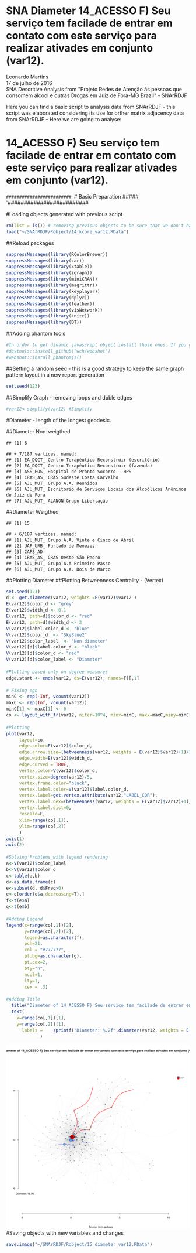 # SNA Diameter 14_ACESSO F) Seu serviço tem facilade de entrar em contato com este serviço para realizar ativades em conjunto (var12).
Leonardo Martins  
17 de julho de 2016  
SNA Descritive Analysis from "Projeto Redes de Atenção às pessoas que consomem álcool e outras Drogas em Juiz de Fora-MG   Brazil"  - SNArRDJF

Here you can find a basic script to analysis data from SNArRDJF - this script was elaborated considering its use for orther matrix adjacency data from SNArRDJF - Here we are going to analyse:

# 14_ACESSO F) Seu serviço tem facilade de entrar em contato com este serviço para realizar ativades em conjunto (var12).

`#########################
`# Basic Preparation #####
`#########################

#Loading objects generated with previous script 

```r
rm(list = ls()) # removing previous objects to be sure that we don't have objects conflicts name
load("~/SNArRDJF/Robject/14_kcore_var12.RData")
```
##Reload packages

```r
suppressMessages(library(RColorBrewer))
suppressMessages(library(car))
suppressMessages(library(xtable))
suppressMessages(library(igraph))
suppressMessages(library(miniCRAN))
suppressMessages(library(magrittr))
suppressMessages(library(keyplayer))
suppressMessages(library(dplyr))
suppressMessages(library(feather))
suppressMessages(library(visNetwork))
suppressMessages(library(knitr))
suppressMessages(library(DT))
```
##Adding phantom tools

```r
#In order to get dinamic javascript object install those ones. If you get problems installing go to Stackoverflow.com and type your error to discover what to do. In some cases the libraries need to be intalled in outside R libs.
#devtools::install_github("wch/webshot")
#webshot::install_phantomjs()
```
##Setting a random seed - this is a good strategy to keep the same graph pattern layout in a new report generation

```r
set.seed(123)
```

##Simplify Graph - removing loops and duble edges 

```r
#var12<-simplify(var12) #Simplify
```


#Diameter - length of the longest geodesic.

##Diameter Non-weigthed 

```
## [1] 6
```

```
## + 7/187 vertices, named:
## [1] EA_DQCT_ Centro Terapêutico Reconstruir (escritório)                          
## [2] EA_DQCT_ Centro Terapêutico Reconstruir (fazenda)                             
## [3] ASS_HOS_ Hospital de Pronto Socorro – HPS                                     
## [4] CRAS_AS_ CRAS Sudeste Costa Carvalho                                          
## [5] AJU_MUT_ Grupo A.A. Reunidos                                                  
## [6] AJU_MUT_ Escritório de Serviços Locais dos Álcoólicos Anônimos de Juiz de Fora
## [7] AJU_MUT_ ALANON Grupo Libertação
```
##Diameter Weigthed 

```
## [1] 15
```

```
## + 6/187 vertices, named:
## [1] AJU_MUT_ Grupo A.A. Vinte e Cinco de Abril
## [2] UAP_URB_ Furtado de Menezes               
## [3] CAPS_AD                                   
## [4] CRAS_AS_ CRAS Oeste São Pedro             
## [5] AJU_MUT_ Grupo A.A Primeiro Passo         
## [6] AJU_MUT_ Grupo A.A. Dois de Março
```
##Plotting Diameter
##Plotting Betweenness Centrality - (Vertex)

```r
set.seed(123)
d <- get.diameter(var12, weights =E(var12)$var12 )
E(var12)$color_d <- "grey"
E(var12)$width_d <- 0.1
E(var12, path=d)$color_d <- "red"
E(var12, path=d)$width_d <- 2
V(var12)$label.color_d <- "blue"
V(var12)$color_d  <- "SkyBlue2"
V(var12)$color_label  <- "Non diameter"
V(var12)[d]$label.color_d <- "black"
V(var12)[d]$color_d <- "red"
V(var12)[d]$color_label <- "Diameter"

#Plotting based only on degree measures 
edge.start <- ends(var12, es=E(var12), names=F)[,1]

# Fixing ego
minC <- rep(-Inf, vcount(var12))
maxC <- rep(Inf, vcount(var12))
minC[1] <- maxC[1] <- 0
co <- layout_with_fr(var12, niter=10^4, minx=minC, maxx=maxC,miny=minC, maxy=maxC, weights = E(var12)$var12)

#Plotting
plot(var12, 
     layout=co,
     edge.color=E(var12)$color_d,
     edge.arrow.size=(betweenness(var12, weights = E(var12)$var12)+1)/100000,
     edge.width=E(var12)$width_d,
     edge.curved = TRUE,
     vertex.color=V(var12)$color_d,
     vertex.size=degree(var12)/5,
     vertex.frame.color="black",
     vertex.label.color=V(var12)$label.color_d,
     vertex.label=get.vertex.attribute(var12,"LABEL_COR"),
     vertex.label.cex=(betweenness(var12, weights = E(var12)$var12)+1)/10000,
     vertex.label.dist=0,
     rescale=F,
     xlim=range(co[,1]), 
     ylim=range(co[,2])
     )
axis(1)
axis(2)

#Solving Problems with legend rendering 
a<-V(var12)$color_label 
b<-V(var12)$color_d
c<-table(a,b)
d<-as.data.frame(c)
e<-subset(d, d$Freq>0)
e<-e[order(e$a,decreasing=T),] 
f<-t(e$a)
g<-t(e$b)

#Adding Legend
legend(x=range(co[,1])[2], 
       y=range(co[,2])[2],
       legend=as.character(f),
       pch=21,
       col = "#777777", 
       pt.bg=as.character(g),
       pt.cex=2,
       bty="n", 
       ncol=1,
       lty=1,
       cex = .3)

#Adding Title
  title("Diameter of 14_ACESSO F) Seu serviço tem facilade de entrar em contato com este serviço para realizar ativades em conjunto (var12).", sub = "Source: from authors ")
  text( 
    x=range(co[,1])[1],
    y=range(co[,2])[1], 
      labels =    sprintf("Diameter: %.2f",diameter(var12, weights = E(var12)$var12))
             )
```

![](14_ACESSO_F_entrar_em_contato_ara_realizar_ativades_15_diameter_files/figure-html/unnamed-chunk-8-1.png)<!-- -->
#Saving objects with new variables and changes

```r
save.image("~/SNArRDJF/Robject/15_diameter_var12.RData") 
```


